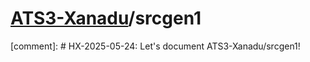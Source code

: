 # [ATS3-Xanadu](http://www.ats-lang.org/)/srcgen1

[comment]: # HX-2025-05-24: Let's document ATS3-Xanadu/srcgen1!



<!--
########################################################################
-->